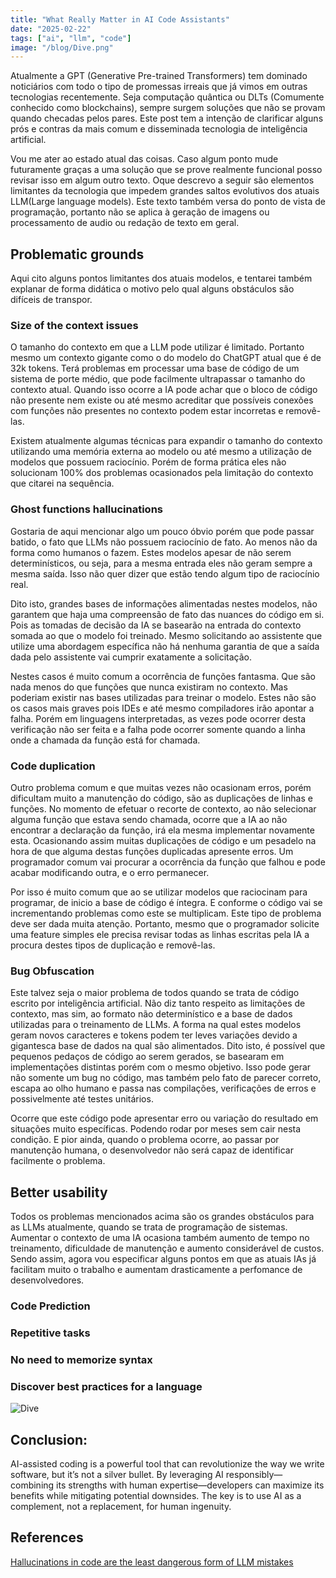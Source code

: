 ```yaml
---
title: "What Really Matter in AI Code Assistants"
date: "2025-02-22"
tags: ["ai", "llm", "code"]
image: "/blog/Dive.png"
---
```


Atualmente a GPT (Generative Pre-trained Transformers) tem dominado noticiários com todo o tipo de promessas irreais que já vimos em outras tecnologias recentemente. Seja computação quântica ou DLTs (Comumente conhecido como blockchains), sempre surgem soluções que não se provam quando checadas pelos pares. Este post tem a intenção de clarificar alguns prós e contras da mais comum e disseminada tecnologia de inteligência artificial. 

Vou me ater ao estado atual das coisas. Caso algum ponto mude futuramente graças a uma solução que se prove realmente funcional posso revisar isso em algum outro texto. Oque descrevo a seguir são elementos limitantes da tecnologia que impedem grandes saltos evolutivos dos atuais LLM(Large language models). Este texto também versa do ponto de vista de programação, portanto não se aplica à geração de imagens ou processamento de audio ou redação de texto em geral.
  
## Problematic grounds

Aqui cito alguns pontos limitantes dos atuais modelos, e tentarei também explanar de forma didática o motivo pelo qual alguns obstáculos são difíceis de transpor.

### Size of the context issues

O tamanho do contexto em que a LLM pode utilizar é limitado. Portanto mesmo um contexto gigante como o do modelo do ChatGPT atual que é de 32k tokens. Terá problemas em processar uma base de código de um sistema de porte médio, que pode facilmente ultrapassar o tamanho do contexto atual. Quando isso ocorre a IA pode achar que o bloco de código não presente nem existe ou até mesmo acreditar que possíveis conexões com funções não presentes no contexto podem estar incorretas e removê-las.

Existem atualmente algumas técnicas para expandir o tamanho do contexto utilizando uma memória externa ao modelo ou até mesmo a utilização de modelos que possuem raciocínio. Porém de forma prática eles não solucionam 100% dos problemas ocasionados pela limitação do contexto que citarei na sequência.

### Ghost functions hallucinations

Gostaria de aqui mencionar algo um pouco óbvio porém que pode passar batido, o fato que LLMs não possuem raciocínio de fato. Ao menos não da forma como humanos o fazem. Estes modelos apesar de não serem determinísticos, ou seja, para a mesma entrada eles não geram sempre a mesma saída. Isso não quer dizer que estão tendo algum tipo de raciocínio real.

Dito isto, grandes bases de informações alimentadas nestes modelos, não garantem que haja uma compreensão de fato das nuances do código em si. Pois as tomadas de decisão da IA se basearão na entrada do contexto somada ao que o modelo foi treinado. Mesmo solicitando ao assistente que utilize uma abordagem específica não há nenhuma garantia de que a saída dada pelo assistente vai cumprir exatamente a solicitação.

Nestes casos é muito comum a ocorrência de funções fantasma. Que são nada menos do que funções que nunca existiram no contexto. Mas poderiam existir nas bases utilizadas para treinar o modelo. Estes não são os casos mais graves pois IDEs e até mesmo compiladores irão apontar a falha. Porém em linguagens interpretadas, as vezes pode ocorrer desta verificação não ser feita e a falha pode ocorrer somente quando a linha onde a chamada da função está for chamada.

### Code duplication

Outro problema comum e que muitas vezes não ocasionam erros, porém dificultam muito a manutenção do código, são as duplicações de linhas e funções. No momento de efetuar o recorte de contexto, ao não selecionar alguma função que estava sendo chamada, ocorre que a IA ao não encontrar a declaração da função, irá ela mesma implementar novamente esta. Ocasionando assim muitas duplicações de código e um pesadelo na hora de que alguma destas funções duplicadas apresente erros. Um programador comum vai procurar a ocorrência da função que falhou e pode acabar modificando outra, e o erro permanecer. 

Por isso é muito comum que ao se utilizar modelos que raciocinam para programar, de inicio a base de código é íntegra. E conforme o código vai se incrementando problemas como este se multiplicam. Este tipo de problema deve ser dada muita atenção. Portanto, mesmo que o programador solicite uma feature simples ele precisa revisar todas as linhas escritas pela IA a procura destes tipos de duplicação e removê-las.

### Bug Obfuscation

Este talvez seja o maior problema de todos quando se trata de código escrito por inteligência artificial. Não diz tanto respeito as limitações de contexto, mas sim, ao formato não determinístico e a base de dados utilizadas para o treinamento de LLMs. A forma na qual estes modelos geram novos caracteres e tokens podem ter leves variações devido a gigantesca base de dados na qual são alimentados. Dito isto, é possível que pequenos pedaços de código ao serem gerados, se basearam em implementações distintas porém com o mesmo objetivo. Isso pode gerar não somente um bug no código, mas também pelo fato de parecer correto, escapa ao olho humano e passa nas compilações, verificações de erros e possivelmente até testes unitários.

Ocorre que este código pode apresentar erro ou variação do resultado em situações muito específicas. Podendo rodar por meses sem cair nesta condição. E pior ainda, quando o problema ocorre, ao passar por manutenção humana, o desenvolvedor não será capaz de identificar facilmente o problema.

## Better usability

Todos os problemas mencionados acima são os grandes obstáculos para as LLMs atualmente, quando se trata de programação de sistemas. Aumentar o contexto de uma IA ocasiona também aumento de tempo no treinamento, dificuldade de manutenção e aumento considerável de custos. Sendo assim, agora vou especificar alguns pontos em que as atuais IAs já facilitam muito o trabalho e aumentam drasticamente a perfomance de desenvolvedores.  

### Code Prediction

  

### Repetitive tasks

  

### No need to memorize syntax

  

### Discover best practices for a language

  

<img src="/blog/Dive.png" alt="Dive" class="float-right">

## Conclusion:

AI-assisted coding is a powerful tool that can revolutionize the way we write software, but it’s not a silver bullet. By leveraging AI responsibly—combining its strengths with human expertise—developers can maximize its benefits while mitigating potential downsides. The key is to use AI as a complement, not a replacement, for human ingenuity.

## References

[Hallucinations in code are the least dangerous form of LLM mistakes](https://simonwillison.net/2025/Mar/2/hallucinations-in-code/)